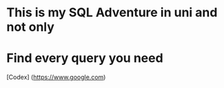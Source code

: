 # This is my SQL Adventure in uni and not only 
# Find every query you need 

[Codex] (https://www.google.com)
